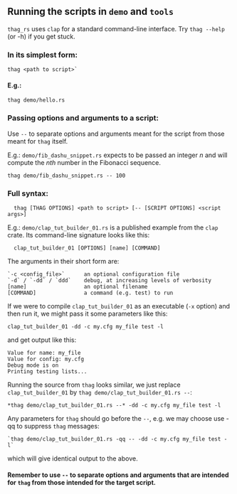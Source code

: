 ## Running the scripts in `demo` and `tools`

`thag_rs` uses `clap` for a standard command-line interface. Try `thag --help` (or -h) if
you get stuck.

### In its simplest form:

  ````
  thag <path to script>`
  ````

#### E.g.:

  ````
  thag demo/hello.rs
  ````

### Passing options and arguments to a script:

Use `--` to separate options and arguments meant for the script from those meant for `thag` itself.

E.g.: `demo/fib_dashu_snippet.rs` expects to be passed an integer _n_ and will compute the _nth_ number in the Fibonacci sequence.

  ````
  thag demo/fib_dashu_snippet.rs -- 100
  ````

### Full syntax:

  ````
    thag [THAG OPTIONS] <path to script> [-- [SCRIPT OPTIONS] <script args>]
  ````

E.g.: `demo/clap_tut_builder_01.rs` is a published example from the `clap` crate.
Its command-line signature looks like this:

  ````
    clap_tut_builder_01 [OPTIONS] [name] [COMMAND]
  ````

The arguments in their short form are:

    `-c <config_file>`      an optional configuration file
    `-d` / `-dd` / `ddd`    debug, at increasing levels of verbosity
    [name]                  an optional filename
    [COMMAND]               a command (e.g. test) to run

If we were to compile `clap_tut_builder_01` as an executable (`-x` option) and then run it, we might pass
it some parameters like this:

  ````
  clap_tut_builder_01 -dd -c my.cfg my_file test -l
  ````

and get output like this:

    Value for name: my_file
    Value for config: my.cfg
    Debug mode is on
    Printing testing lists...

Running the source from `thag` looks similar, we just replace `clap_tut_builder_01` by `thag demo/clap_tut_builder_01.rs --`:

    *thag demo/clap_tut_builder_01.rs --* -dd -c my.cfg my_file test -l

Any parameters for `thag` should go before the `--`, e.g. we may choose use -qq to suppress `thag` messages:

    `thag demo/clap_tut_builder_01.rs -qq -- -dd -c my.cfg my_file test -l`

which will give identical output to the above.

#### Remember to use `--` to separate options and arguments that are intended for `thag` from those intended for the target script.
